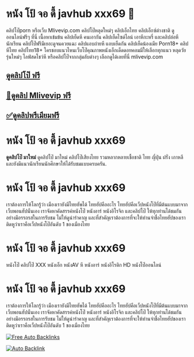 # หนัง โป้ จอ ดี้ javhub xxx69 🎰

คลิปโป๊porn หรือเว็บ Mlivevip.com คลิปโป๊หลุดใหม่ๆ คลิปเอ็กไทย คลิปเอ็กซ์ต่างชาติ ดูออนไลน์ฟรีๆ ที่นี่ เนื้อหาเข้มข้น คลิปเย็ดหี คนเอากัน คลิปเย็ดไซด์ไลน์ เอาหีกะหรี่ และคลิปล่อหีนักเรียน คลิปโป๊ฟรีมีเยอะดูจนควยแฉะ คลิปแอบถ่ายหี แอบเย็ดกัน คลิปเย็ดน้องเมีย Porn18+ คลิปหีไทย คลิปไทย18+ ใครชอบแนวไหนเว็บโป๊คุณภาพหนังเอ็กเด็ดดอทคอมมีให้เลือกทุกแนว หลุดวัยรุ่นใหม่ๆ ไลฟ์สดโชว์หี หรือคลิปโป๊จากกลุ่มลับต่างๆ เลือกดูได้เลยที่นี่ mlivevip.com 

## [ดูคลิปโป๊ ฟรี](https://warp.bz/clipxxfree)
## [🔰ดูคลิป Mlivevip ฟรี](https://warp.bz/clipxxfree)
## [✅ดูคลิปพรีเมียมฟรี](hhttps://warp.bz/clipxxfree)

# หนัง โป้ จอ ดี้ javhub xxx69

<b>ดูคลิปโป๊ มาใหม่</b> ดูคลิปโป๊ มาใหม่ คลิปโป๊เสียงไทย รวมหลากหลายเชื้อชาติ ไทย ญี่ปุ่น ฝรั่ง เกาหลี และยังมีแนวนักเรียนนักศึกษาให้ได้รับชมแบบครบครัน.


# หนัง โป้ จอ ดี้ javhub xxx69

เราต้องการให้โลกรู้ว่า เมืองเรายังมีไทยฮัพได้ ไทยฮัปคืออะไร ไทยฮัปคือเว็ปหนังโป๊ที่มีต้นแบบมาจากเว็บพอนฮัปนั่นเอง เราจัดหาคัดสรรค์หนังโป๊ หนังอาร์ หนังอิโรจิก และคลิปโป๊ ให้ทุกท่านได้ชมกันอย่างมีอรรถรสในการรับชม ไม่ให้ดูน่ารำคาญ และที่สำคัญเราต้องการที่จะให้ท่านจำชื่อไทยฮัปของเราติดหูว่าเราคือเว็ปหนังโป๊อันดับ 1 ของเมืองไทย

 
# หนัง โป้ จอ ดี้ javhub xxx69

หนังโป๊ คลิปโป๊ XXX หนังเอ็ก หนังAV หี หนังอาร์ หนังอิโรติก HD หนังโป๊ออนไลน์


# หนัง โป้ จอ ดี้ javhub xxx69

เราต้องการให้โลกรู้ว่า เมืองเรายังมีไทยฮัพได้ ไทยฮัปคืออะไร ไทยฮัปคือเว็ปหนังโป๊ที่มีต้นแบบมาจากเว็บพอนฮัปนั่นเอง เราจัดหาคัดสรรค์หนังโป๊ หนังอาร์ หนังอิโรจิก และคลิปโป๊ ให้ทุกท่านได้ชมกันอย่างมีอรรถรสในการรับชม ไม่ให้ดูน่ารำคาญ และที่สำคัญเราต้องการที่จะให้ท่านจำชื่อไทยฮัปของเราติดหูว่าเราคือเว็ปหนังโป๊อันดับ 1 ของเมืองไทย


<a href="https://us-auto-blacklink.blogspot.com/" target="_blank"><img src="https://4.bp.blogspot.com/-kEuq--LG7Vc/VxovkBglXUI/AAAAAAAAACM/SbdVhK-raysEufJ18HGhbUYhZm3p4L07wCLcB/s1600/backlink.gif" border="0" title="Free Auto Backlinks" alt="Free Auto Backlinks"/></a>

<a href=" http://autobacklinkexchange.blogspot.com" target="_blank" title="Auto Backlink"><img src=" 
http://1.bp.blogspot.com/-vMfvfjTGI98/T_LzUN1467I/AAAAAAAAB8M/_GjCe0A3WQA/s379/freebacklink.gif
" border="0" alt="Auto Backlink"></a>

